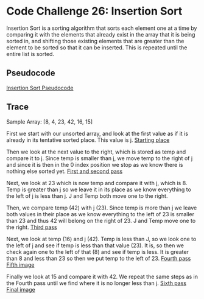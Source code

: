 # Code Challenge 26: Insertion Sort
Insertion Sort is a sorting algorithm that sorts each element one at a time by comparing it with the elements that already exist in the array that it is being sorted in, and shifting those existing elements that are greater than the element to be sorted so that it can be inserted. This is repeated until the entire list is sorted. 

## Pseudocode
[Insertion Sort Pseudocode](assets/insertion-sort-images/insertion-sort-pseudo.png)

## Trace
Sample Array: [8, 4, 23, 42, 16, 15]

First we start with our unsorted array, and look at the first value as if it is already in its tentative sorted place. This value is j.
[Starting place](assets/insertion-sort-images/insertion-sort1.JPG)

Then we look at the next value to the right, which is stored as temp and compare it to j. Since temp is smaller than j, we move temp to the right of j and since it is then in the 0 index position we stop as we know there is nothing else sorted yet.
[First and second pass](assets/insertion-sort-images/insertion-sort2.JPG)

Next, we look at 23 which is now temp and compare it with j, which is 8. Temp is greater than j so we leave it in its place as we know everything to the left of j is less than j. J and Temp both move one to the right.

Then, we compare temp (42) with j (23). Since temp is more than j we leave both values in their place as we know everything to the left of 23 is smaller than 23 and thus 42 will belong on the right of 23. J and Temp move one to the right. 
[Third pass](../assets/insertion-sort-images/insertion-sort3.JPG)

Next, we look at temp (16) and j (42). Temp is less than J, so we look one to the left of j and see if temp is less than that value (23). It is, so then we check again one to the left of that (8) and see if temp is less. It is greater than 8 and less than 23 so then we put temp to the left of 23.
[Fourth pass](../../assets/insertion-sort-images/insertion-sort4.JPG)
[Fifth image](../assets/insertion-sort-images/insertion-sort5.JPG)


Finally we look at 15 and compare it with 42. We repeat the same steps as in the Fourth pass until we find where it is no longer less than j. 
[Sixth pass](../assets/insertion-sort-images/insertion-sort6.JPG)
[Final image](../assets/insertion-sort-images/insertion-sort7.JPG)




